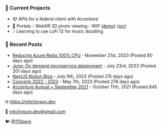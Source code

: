 ### 📌 Current Projects
- 📪 APIs for a federal client with Accenture
- 📸 Portals - WebXR 3D photo viewing - WIP ([demo](https://portals.mitchinson.dev/)) ([src](https://github.com/bmitchinson/vr-jpg-viewer-webxr))
- 🎶 Learning to use LoFi 12 for music doodling

### 📝 Recent Posts

- [Reducing Azure Redis 100% CPU](https://blog.mitchinson.dev/redis-cpu) - November 21st, 2023 (Posted 80 days ago)
- [Juno: On demand microservice deployment](https://blog.mitchinson.dev/juno) - July 23rd, 2023 (Posted 201 days ago)
- [NextJS Notion Blog](https://blog.mitchinson.dev/blog-2023) - July 9th, 2023 (Posted 215 days ago)
- [Concerts 2022 - 2023](https://blog.mitchinson.dev/concerts-2023) - May 7th, 2023 (Posted 278 days ago)
- [Accenture August + September 2021](https://blog.mitchinson.dev/pillar/aug-sep-21) - October 17th, 2021 (Posted 845 days ago)

🌐 https://mitchinson.dev

💌 mitchinson.dev@gmail.com

🐦 [@115bwm](https://twitter.com/115bwm)